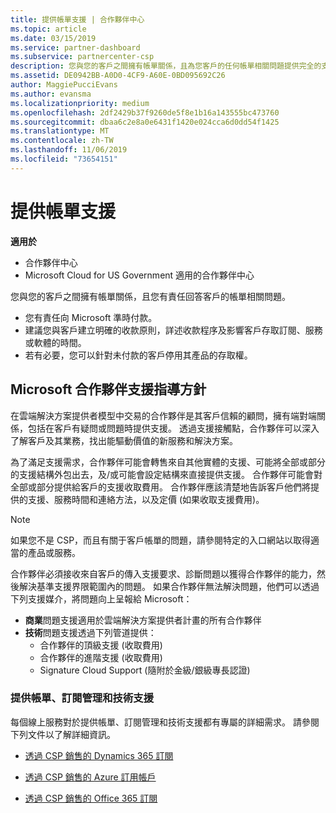 ```yaml
---
title: 提供帳單支援 | 合作夥伴中心
ms.topic: article
ms.date: 03/15/2019
ms.service: partner-dashboard
ms.subservice: partnercenter-csp
description: 您與您的客戶之間擁有帳單關係，且為您客戶的任何帳單相關問題提供完全的支援。
ms.assetid: DE0942BB-A0D0-4CF9-A60E-0BD095692C26
author: MaggiePucciEvans
ms.author: evansma
ms.localizationpriority: medium
ms.openlocfilehash: 2df2429b37f9260de5f8e1b16a143555bc473760
ms.sourcegitcommit: dbaa6c2e8a0e6431f1420e024cca6d0dd54f1425
ms.translationtype: MT
ms.contentlocale: zh-TW
ms.lasthandoff: 11/06/2019
ms.locfileid: "73654151"
---
```

# <a name="provide-billing-support"></a>提供帳單支援

**適用於**

-  合作夥伴中心
-  Microsoft Cloud for US Government 適用的合作夥伴中心


您與您的客戶之間擁有帳單關係，且您有責任回答客戶的帳單相關問題。

-   您有責任向 Microsoft 準時付款。
-   建議您與客戶建立明確的收款原則，詳述收款程序及影響客戶存取訂閱、服務或軟體的時間。
-   若有必要，您可以針對未付款的客戶停用其產品的存取權。

## <a name="microsoft-partner-support-guidance"></a>Microsoft 合作夥伴支援指導方針

在雲端解決方案提供者模型中交易的合作夥伴是其客戶信賴的顧問，擁有端對端關係，包括在客戶有疑問或問題時提供支援。 透過支援接觸點，合作夥伴可以深入了解客戶及其業務，找出能驅動價值的新服務和解決方案。

為了滿足支援需求，合作夥伴可能會轉售來自其他實體的支援、可能將全部或部分的支援結構外包出去，及/或可能會設定結構來直接提供支援。  合作夥伴可能會對全部或部分提供給客戶的支援收取費用。 合作夥伴應該清楚地告訴客戶他們將提供的支援、服務時間和連絡方法，以及定價 (如果收取支援費用)。 

>[!Note]
>如果您不是 CSP，而且有關于客戶帳單的問題，請參閱特定的入口網站以取得適當的產品或服務。

合作夥伴必須接收來自客戶的傳入支援要求、診斷問題以獲得合作夥伴的能力，然後解決基準支援界限範圍內的問題。 如果合作夥伴無法解決問題，他們可以透過下列支援媒介，將問題向上呈報給 Microsoft：

- **商業**問題支援適用於雲端解決方案提供者計畫的所有合作夥伴
-   **技術**問題支援透過下列管道提供：
    -   合作夥伴的頂級支援 (收取費用)
    -   合作夥伴的進階支援 (收取費用)
    -   Signature Cloud Support (隨附於金級/銀級專長認證)

### <a name="providing-billing-subscription-management-and-technical-support"></a>提供帳單、訂閱管理和技術支援 

每個線上服務對於提供帳單、訂閱管理和技術支援都有專屬的詳細需求。 請參閱下列文件以了解詳細資訊。

-   [透過 CSP 銷售的 Dynamics 365 訂閱](https://www.microsoftpartnercommunity.com/t5/CSP/Microsoft-Partner-Support-Guidance/m-p/5262#M30)

-   [透過 CSP 銷售的 Azure 訂用帳戶](https://www.microsoftpartnercommunity.com/t5/CSP/Microsoft-Partner-Support-Guidance/m-p/5263#M31)

-   [透過 CSP 銷售的 Office 365 訂閱](https://www.microsoftpartnercommunity.com/t5/CSP/Microsoft-Partner-Support-Guidance/m-p/5264#M32)
 

